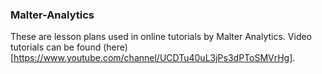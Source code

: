 ### Malter-Analytics

These are lesson plans used in online tutorials by Malter Analytics.  Video tutorials can be found (here)[https://www.youtube.com/channel/UCDTu40uL3jPs3dPToSMVrHg].
 
